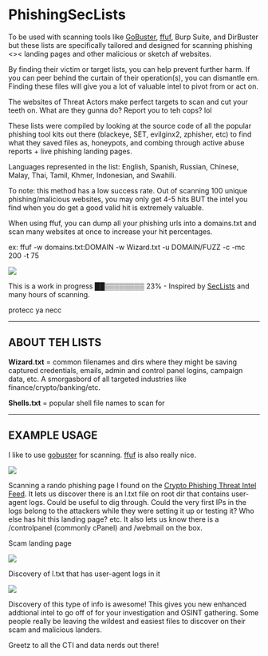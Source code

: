 # PhishingSecLists
To be used with scanning tools like [GoBuster](https://github.com/OJ/gobuster), [ffuf](https://github.com/ffuf/ffuf), Burp Suite, and DirBuster but these lists are specifically tailored and designed for scanning phishing <>< landing pages and other malicious or sketch af websites.

By finding their victim or target lists, you can help prevent further harm. If you can peer behind the curtain of their operation(s), you can dismantle em. Finding these files will give you a lot of valuable intel to pivot from or act on.

The websites of Threat Actors make perfect targets to scan and cut your teeth on. What are they gunna do? Report you to teh cops? lol

These lists were compiled by looking at the source code of all the popular phishing tool kits out there (blackeye, SET, evilginx2, zphisher, etc) to find what they saved files as, honeypots, and combing through active abuse reports + live phishing landing pages.

Languages represented in the list: English, Spanish, Russian, Chinese, Malay, Thai, Tamil, Khmer, Indonesian, and Swahili.

To note: this method has a low success rate. Out of scanning 100 unique phishing/malicious websites, you may only get 4-5 hits BUT the intel you find when you do get a good valid hit is extremely valuable. 

When using ffuf, you can dump all your phishing urls into a domains.txt and scan many websites at once to increase your hit percentages.

ex: ffuf -w domains.txt:DOMAIN -w Wizard.txt -u DOMAIN/FUZZ -c -mc 200 -t 75

![](https://i.giphy.com/media/hQL0xnCrnT3jXn8RJc/giphy.webp)

This is a work in progress ██▒▒▒▒▒▒▒▒ 23% - Inspired by [SecLists](https://github.com/danielmiessler/SecLists) and many hours of scanning.

protecc ya necc

-------------------
ABOUT TEH LISTS
-------------------

**Wizard.txt** = common filenames and dirs where they might be saving captured credentials, emails, admin and control panel logins, campaign data, etc. A smorgasbord of all targeted industries like finance/crypto/banking/etc.

**Shells.txt** = popular shell file names to scan for

-------------------
EXAMPLE USAGE
-------------------

I like to use [gobuster](https://github.com/OJ/gobuster) for scanning. [ffuf](https://github.com/ffuf/ffuf) is also really nice.

![](https://i.imgur.com/BIYi1dr.png)

Scanning a rando phishing page I found on the [Crypto Phishing Threat Intel Feed](https://github.com/spmedia/Crypto-Scam-and-Crypto-Phishing-Threat-Intel-Feed). It lets us discover there is an l.txt file on root dir that contains user-agent logs. Could be useful to dig through. Could the very first IPs in the logs belong to the attackers while they were setting it up or testing it? Who else has hit this landing page? etc. It also lets us know there is a /controlpanel (commonly cPanel) and /webmail on the box.

Scam landing page

![](https://i.imgur.com/g5iDlMS.png)

Discovery of l.txt that has user-agent logs in it

![](https://i.imgur.com/LLzJAOo.png)

Discovery of this type of info is awesome! This gives you new enhanced addtional intel to go off of for your investigation and OSINT gathering. Some people really be leaving the wildest and easiest files to discover on their scam and malicious landers.

Greetz to all the CTI and data nerds out there!
